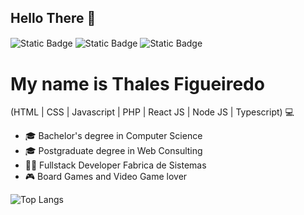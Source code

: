## Hello There 👋

<a href="https://www.linkedin.com/in/thales-emanuel-figueiredo-45927a87/" target="_blank" style="text-decoration: none; border: none; outline: none; box-shadow: none;"><img alt="Static Badge" src="https://img.shields.io/badge/LinkedIn-green?style=flat-square&color=00a21e" style="display: inline-block; vertical-align: middle;"></a>
<a href="https://www.thalesfigueiredo.dev.br" target="_blank" style="text-decoration: none; border: none; outline: none; box-shadow: none;"><img alt="Static Badge" src="https://img.shields.io/badge/Website-green?style=flat-square&color=00a21e" style="display: inline-block; vertical-align: middle;"></a>
<a href="mailto:thales.figueiredo.corvo@gmail.com" target="_blank" style="text-decoration: none; border: none; outline: none; box-shadow: none;"><img alt="Static Badge" src="https://img.shields.io/badge/thales.figueiredo.corvo%40gmail.com-green?style=flat-square&color=00a21e" style="display: inline-block; vertical-align: middle;"></a>

# My name is Thales Figueiredo

<p>(HTML | CSS | Javascript | PHP | React JS | Node JS | Typescript) 💻</p>

<ul>
  <li>🎓 Bachelor's degree in Computer Science</li>
  <li>🎓 Postgraduate degree in Web Consulting</li>
  <li>👩‍💻 Fullstack Developer Fabrica de Sistemas</li>
  <li>🎮 Board Games and Video Game lover</li>
</ul>

![Top Langs](https://github-readme-stats.vercel.app/api/top-langs/?username=thalesfigueiredo&layout=compact&bg_color=121212&title_color=ffffff&text_color=ffffff&hide_border=true&border_radius=10)
